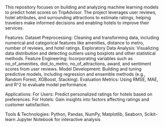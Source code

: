 This repository focuses on building and analyzing machine learning models to predict hotel scores on TripAdvisor. The project leverages user reviews, hotel attributes, and surrounding attractions to estimate ratings, helping travelers make informed decisions and enabling hotels to improve their services.

Features:
Dataset Preprocessing: Cleaning and transforming data, including numerical and categorical features like amenities, distance to metro, number of reviews, and hotel ratings.
Exploratory Data Analysis: Visualizing data distribution and detecting outliers using boxplots and other statistical methods.
Feature Engineering: Incorporating variables such as no_of_amenities, dist_to_metro, no_of_attractions, award, and sentiment scores from user reviews.
Model Development: Building and tuning predictive models, including regression and ensemble methods (e.g., Random Forest, XGBoost, Stacking).
Evaluation Metrics: Using RMSE, MAE, and R^2 to evaluate model performance.

Applications:
For Users: Predict personalized ratings for hotels based on preferences.
For Hotels: Gain insights into factors affecting ratings and customer satisfaction.

Tools & Technologies:
Python, Pandas, NumPy, Matplotlib, Seaborn, Scikit-learn
Jupyter Notebook for interactive analysis
